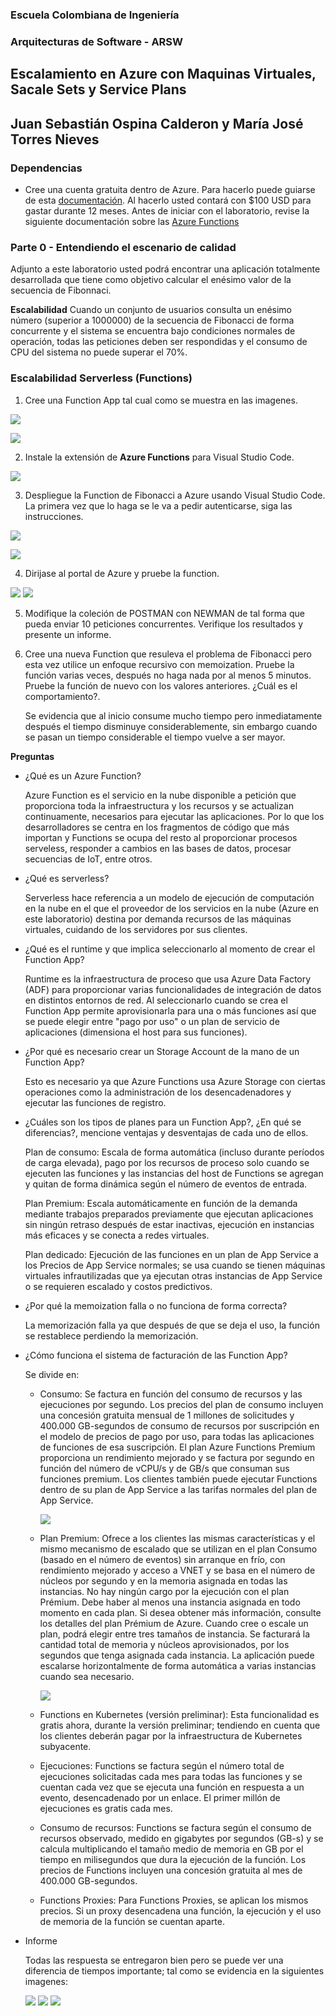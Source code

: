 ### Escuela Colombiana de Ingeniería
### Arquitecturas de Software - ARSW

## Escalamiento en Azure con Maquinas Virtuales, Sacale Sets y Service Plans
## Juan Sebastián Ospina Calderon y María José Torres Nieves

### Dependencias
* Cree una cuenta gratuita dentro de Azure. Para hacerlo puede guiarse de esta [documentación](https://azure.microsoft.com/es-es/free/students/). Al hacerlo usted contará con $100 USD para gastar durante 12 meses.
Antes de iniciar con el laboratorio, revise la siguiente documentación sobre las [Azure Functions](https://www.c-sharpcorner.com/article/an-overview-of-azure-functions/)

### Parte 0 - Entendiendo el escenario de calidad

Adjunto a este laboratorio usted podrá encontrar una aplicación totalmente desarrollada que tiene como objetivo calcular el enésimo valor de la secuencia de Fibonnaci.

**Escalabilidad**
Cuando un conjunto de usuarios consulta un enésimo número (superior a 1000000) de la secuencia de Fibonacci de forma concurrente y el sistema se encuentra bajo condiciones normales de operación, todas las peticiones deben ser respondidas y el consumo de CPU del sistema no puede superar el 70%.

### Escalabilidad Serverless (Functions)

1. Cree una Function App tal cual como se muestra en las  imagenes.

![](images/part3/part3-function-config.png)

![](images/part3/part3-function-configii.png)

2. Instale la extensión de **Azure Functions** para Visual Studio Code.

![](images/part3/part3-install-extension.png)

3. Despliegue la Function de Fibonacci a Azure usando Visual Studio Code. La primera vez que lo haga se le va a pedir autenticarse, siga las instrucciones.

![](images/part3/part3-deploy-function-1.png)

![](images/part3/part3-deploy-function-2.png)

4. Dirijase al portal de Azure y pruebe la function.

![](images/part3/part3-test-function.png)
![](images/prueba.jpeg)

5. Modifique la coleción de POSTMAN con NEWMAN de tal forma que pueda enviar 10 peticiones concurrentes. Verifique los resultados y presente un informe.

6. Cree una nueva Function que resuleva el problema de Fibonacci pero esta vez utilice un enfoque recursivo con memoization. Pruebe la función varias veces, después no haga nada por al menos 5 minutos. Pruebe la función de nuevo con los valores anteriores. ¿Cuál es el comportamiento?.

    Se evidencia que al inicio consume mucho tiempo pero inmediatamente después el tiempo disminuye considerablemente, sin embargo cuando se pasan un tiempo considerable el tiempo vuelve a ser mayor.

**Preguntas**

* ¿Qué es un Azure Function?

    Azure Function es el servicio en la nube disponible a petición que proporciona toda la infraestructura y los recursos y se actualizan continuamente, necesarios para ejecutar las aplicaciones. Por lo que los desarrolladores se centra en los fragmentos de código que más importan y Functions se ocupa del resto al proporcionar procesos serveless, responder a cambios en las bases de datos, procesar secuencias de IoT, entre otros.
* ¿Qué es serverless?

    Serverless hace referencia a un modelo de ejecución de computación en la nube en el que el proveedor de los servicios en la nube (Azure en este laboratorio) destina por demanda recursos de las máquinas virtuales, cuidando de los servidores por sus clientes.
* ¿Qué es el runtime y que implica seleccionarlo al momento de crear el Function App?

    Runtime es la infraestructura de proceso que usa Azure Data Factory (ADF) para proporcionar varias funcionalidades de integración de datos en distintos entornos de red.
    Al seleccionarlo cuando se crea el Function App permite aprovisionarla para una o más funciones así que se puede elegir entre "pago por uso" o un plan de servicio de aplicaciones (dimensiona el host para sus funciones).
* ¿Por qué es necesario crear un Storage Account de la mano de un Function App?

    Esto es necesario ya que Azure Functions usa Azure Storage con ciertas operaciones como la administración de los desencadenadores y ejecutar las funciones de registro.
* ¿Cuáles son los tipos de planes para un Function App?, ¿En qué se diferencias?, mencione ventajas y desventajas de cada uno de ellos.

    Plan de consumo: Escala de forma automática (incluso durante períodos de carga elevada), pago por los recursos de proceso solo cuando se ejecuten las funciones y las instancias del host de Functions se agregan y quitan de forma dinámica según el número de eventos de entrada.

    Plan Premium: Escala automáticamente en función de la demanda mediante trabajos preparados previamente que ejecutan aplicaciones sin ningún retraso después de estar inactivas, ejecución en instancias más eficaces y se conecta a redes virtuales.

    Plan dedicado: Ejecución de las funciones en un plan de App Service a los Precios de App Service normales; se usa cuando se tienen máquinas virtuales infrautilizadas que ya ejecutan otras instancias de App Service o se requieren escalado y costos predictivos.
* ¿Por qué la memoization falla o no funciona de forma correcta?

    La memorización falla ya que después de que se deja el uso, la función se restablece perdiendo la memorización.
* ¿Cómo funciona el sistema de facturación de las Function App?

    Se divide en:

    * Consumo: Se factura en función del consumo de recursos y las ejecuciones por segundo. Los precios del plan de consumo incluyen una concesión gratuita mensual de 1 millones de solicitudes y 400.000 GB-segundos de consumo de recursos por suscripción en el modelo de precios de pago por uso, para todas las aplicaciones de funciones de esa suscripción. El plan Azure Functions Premium proporciona un rendimiento mejorado y se factura por segundo en función del número de vCPU/s y de GB/s que consuman sus funciones premium. Los clientes también puede ejecutar Functions dentro de su plan de App Service a las tarifas normales del plan de App Service.

        ![](images/costos.jpeg)

    * Plan Premium: Ofrece a los clientes las mismas características y el mismo mecanismo de escalado que se utilizan en el plan Consumo (basado en el número de eventos) sin arranque en frío, con rendimiento mejorado y acceso a VNET y se basa en el número de núcleos por segundo y en la memoria asignada en todas las instancias. No hay ningún cargo por la ejecución con el plan Prémium. Debe haber al menos una instancia asignada en todo momento en cada plan. Si desea obtener más información, consulte los detalles del plan Prémium de Azure. Cuando cree o escale un plan, podrá elegir entre tres tamaños de instancia. Se facturará la cantidad total de memoria y núcleos aprovisionados, por los segundos que tenga asignada cada instancia. La aplicación puede escalarse horizontalmente de forma automática a varias instancias cuando sea necesario.

        ![](images/costos1.jpeg)

    * Functions en Kubernetes (versión preliminar): Esta funcionalidad es gratis ahora, durante la versión preliminar; tendiendo en cuenta que los clientes deberán pagar por la infraestructura de Kubernetes subyacente.

    * Ejecuciones: Functions se factura según el número total de ejecuciones solicitadas cada mes para todas las funciones y se cuentan cada vez que se ejecuta una función en respuesta a un evento, desencadenado por un enlace. El primer millón de ejecuciones es gratis cada mes.

    * Consumo de recursos: Functions se factura según el consumo de recursos observado, medido en gigabytes por segundos (GB-s) y se calcula multiplicando el tamaño medio de memoria en GB por el tiempo en milisegundos que dura la ejecución de la función. Los precios de Functions incluyen una concesión gratuita al mes de 400.000 GB-segundos.

    * Functions Proxies: Para Functions Proxies, se aplican los mismos precios. Si un proxy desencadena una función, la ejecución y el uso de memoria de la función se cuentan aparte.

* Informe

    Todas las respuesta se entregaron bien pero se puede ver una diferencia de tiempos importante; tal como se evidencia en la siguientes imagenes:
    
    ![](images/informe.jpeg)
    ![](images/informe2.jpeg)
    ![](images/informe3.jpeg)
